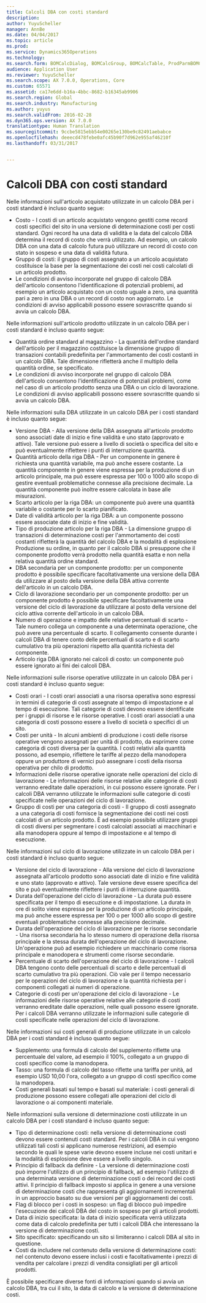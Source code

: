 ```yaml
---
title: Calcoli DBA con costi standard
description: 
author: YuyuScheller
manager: AnnBe
ms.date: 04/04/2017
ms.topic: article
ms.prod: 
ms.service: Dynamics365Operations
ms.technology: 
ms.search.form: BOMCalcDialog, BOMCalcGroup, BOMCalcTable, ProdParmBOMCalc
audience: Application User
ms.reviewer: YuyuScheller
ms.search.scope: AX 7.0.0, Operations, Core
ms.custom: 65571
ms.assetid: ca17e6dd-b16a-4bbc-8682-b16345ab9906
ms.search.region: Global
ms.search.industry: Manufacturing
ms.author: yuyus
ms.search.validFrom: 2016-02-28
ms.dyn365.ops.version: AX 7.0.0
translationtype: Human Translation
ms.sourcegitcommit: 9ccbe5815ebb54e00265e130be9c82491aebabce
ms.openlocfilehash: deeecd478febe0afc45b90f7d962e955af46210f
ms.lasthandoff: 03/31/2017


---
```


# <a name="bom-calculations-with-standard-costs"></a>Calcoli DBA con costi standard



Nelle informazioni sull'articolo acquistato utilizzate in un calcolo DBA per i costi standard è incluso quanto segue:
-   Costo - I costi di un articolo acquistato vengono gestiti come record costi specifici del sito in una versione di determinazione costi per costi standard. Ogni record ha una data di validità e la data del calcolo DBA determina il record di costo che verrà utilizzato. Ad esempio, un calcolo DBA con una data di calcolo futura può utilizzare un record di costo con stato in sospeso e una data di validità futura.
-   Gruppo di costi: il gruppo di costi assegnato a un articolo acquistato costituisce la base per la segmentazione dei costi nei costi calcolati di un articolo prodotto.
-   Le condizioni di avviso incorporate nel gruppo di calcolo DBA dell'articolo consentono l'identificazione di potenziali problemi, ad esempio un articolo acquistato con un costo uguale a zero, una quantità pari a zero in una DBA o un record di costo non aggiornato. Le condizioni di avviso applicabili possono essere sovrascritte quando si avvia un calcolo DBA.

Nelle informazioni sull'articolo prodotto utilizzate in un calcolo DBA per i costi standard è incluso quanto segue:
-   Quantità ordine standard al magazzino - La quantità dell'ordine standard dell'articolo per il magazzino costituisce la dimensione gruppo di transazioni contabili predefinita per l'ammortamento dei costi costanti in un calcolo DBA. Tale dimensione rifletterà anche il multiplo della quantità ordine, se specificato.
-   Le condizioni di avviso incorporate nel gruppo di calcolo DBA dell'articolo consentono l'identificazione di potenziali problemi, come nel caso di un articolo prodotto senza una DBA o un ciclo di lavorazione. Le condizioni di avviso applicabili possono essere sovrascritte quando si avvia un calcolo DBA.

Nelle informazioni sulla DBA utilizzate in un calcolo DBA per i costi standard è incluso quanto segue:
-   Versione DBA - Alla versione della DBA assegnata all'articolo prodotto sono associati date di inizio e fine validità e uno stato (approvato e attivo). Tale versione può essere a livello di società o specifica del sito e può eventualmente riflettere i punti di interruzione quantità.
-   Quantità articolo della riga DBA - Per un componente in genere è richiesta una quantità variabile, ma può anche essere costante. La quantità componente in genere viene espressa per la produzione di un articolo principale, ma può essere espressa per 100 o 1000 allo scopo di gestire eventuali problematiche connesse alla precisione decimale. La quantità componente può inoltre essere calcolata in base alle misurazioni.
-   Scarto articolo per la riga DBA: un componente può avere una quantità variabile o costante per lo scarto pianificato.
-   Date di validità articolo per la riga DBA: a un componente possono essere associate date di inizio e fine validità.
-   Tipo di produzione articolo per la riga DBA - La dimensione gruppo di transazioni di determinazione costi per l'ammortamento dei costi costanti rifletterà la quantità del calcolo DBA e la modalità di esplosione Produzione su ordine, in quanto per il calcolo DBA si presuppone che il componente prodotto verrà prodotto nella quantità esatta e non nella relativa quantità ordine standard.
-   DBA secondaria per un componente prodotto: per un componente prodotto è possibile specificare facoltativamente una versione della DBA da utilizzare al posto della versione della DBA attiva corrente dell'articolo in un calcolo DBA.
-   Ciclo di lavorazione secondario per un componente prodotto: per un componente prodotto è possibile specificare facoltativamente una versione del ciclo di lavorazione da utilizzare al posto della versione del ciclo attiva corrente dell'articolo in un calcolo DBA.
-   Numero di operazione e impatto delle relative percentuali di scarto - Tale numero collega un componente a una determinata operazione, che può avere una percentuale di scarto. Il collegamento consente durante i calcoli DBA di tenere conto delle percentuali di scarto e di scarto cumulativo tra più operazioni rispetto alla quantità richiesta del componente.
-   Articolo riga DBA ignorato nei calcoli di costo: un componente può essere ignorato ai fini dei calcoli DBA.

Nelle informazioni sulle risorse operative utilizzate in un calcolo DBA per i costi standard è incluso quanto segue:
-   Costi orari - I costi orari associati a una risorsa operativa sono espressi in termini di categorie di costi assegnate al tempo di impostazione e al tempo di esecuzione. Tali categorie di costi devono essere identificate per i gruppi di risorse e le risorse operative. I costi orari associati a una categoria di costi possono essere a livello di società o specifici di un sito.
-   Costi per unità - In alcuni ambienti di produzione i costi delle risorse operative vengono assegnati per unità di prodotto, da esprimere come categoria di costi diversa per la quantità. I costi relativi alla quantità possono, ad esempio, riflettere le tariffe al pezzo della manodopera oppure un produttore di vernici può assegnare i costi della risorsa operativa per chilo di prodotto.
-   Informazioni delle risorse operative ignorate nelle operazioni del ciclo di lavorazione - Le informazioni delle risorse relative alle categorie di costi verranno ereditate dalle operazioni, in cui possono essere ignorate. Per i calcoli DBA verranno utilizzate le informazioni sulle categorie di costi specificate nelle operazioni del ciclo di lavorazione.
-   Gruppo di costi per una categoria di costi - Il gruppo di costi assegnato a una categoria di costi fornisce la segmentazione dei costi nei costi calcolati di un articolo prodotto. È ad esempio possibile utilizzare gruppi di costi diversi per segmentare i costi calcolati associati ai macchinari e alla manodopera oppure al tempo di impostazione e al tempo di esecuzione.

Nelle informazioni sul ciclo di lavorazione utilizzate in un calcolo DBA per i costi standard è incluso quanto segue:
-   Versione del ciclo di lavorazione - Alla versione del ciclo di lavorazione assegnata all'articolo prodotto sono associati date di inizio e fine validità e uno stato (approvato e attivo). Tale versione deve essere specifica del sito e può eventualmente riflettere i punti di interruzione quantità.
-   Durata dell'operazione del ciclo di lavorazione - La durata può essere specificata per il tempo di esecuzione e di impostazione. La durata in ore di solito viene espressa per la produzione di un articolo principale, ma può anche essere espressa per 100 o per 1000 allo scopo di gestire eventuali problematiche connesse alla precisione decimale.
-   Durata dell'operazione del ciclo di lavorazione per le risorse secondarie - Una risorsa secondaria ha lo stesso numero di operazione della risorsa principale e la stessa durata dell'operazione del ciclo di lavorazione. Un'operazione può ad esempio richiedere un macchinario come risorsa principale e manodopera e strumenti come risorse secondarie.
-   Percentuale di scarto dell'operazione del ciclo di lavorazione - I calcoli DBA tengono conto delle percentuali di scarto e delle percentuali di scarto cumulativo tra più operazioni. Ciò vale per il tempo necessario per le operazioni del ciclo di lavorazione e la quantità richiesta per i componenti collegati ai numeri di operazione.
-   Categorie di costi per un'operazione del ciclo di lavorazione - Le informazioni delle risorse operative relative alle categorie di costi verranno ereditate dalle operazioni, nelle quali possono essere ignorate. Per i calcoli DBA verranno utilizzate le informazioni sulle categorie di costi specificate nelle operazioni del ciclo di lavorazione.

Nelle informazioni sui costi generali di produzione utilizzate in un calcolo DBA per i costi standard è incluso quanto segue:
-   Supplemento: una formula di calcolo del supplemento riflette una percentuale del valore, ad esempio il 100%, collegato a un gruppo di costi specifico come la manodopera.
-   Tasso: una formula di calcolo del tasso riflette una tariffa per unità, ad esempio USD 10,00 l'ora, collegato a un gruppo di costi specifico come la manodopera.
-   Costi generali basati sul tempo e basati sul materiale: i costi generali di produzione possono essere collegati alle operazioni del ciclo di lavorazione o ai componenti materiale.

Nelle informazioni sulla versione di determinazione costi utilizzate in un calcolo DBA per i costi standard è incluso quanto segue:
-   Tipo di determinazione costi: nella versione di determinazione costi devono essere contenuti costi standard. Per i calcoli DBA in cui vengono utilizzati tali costi si applicano numerose restrizioni, ad esempio secondo le quali le spese varie devono essere incluse nei costi unitari e la modalità di esplosione deve essere a livello singolo.
-   Principio di fallback da definire - La versione di determinazione costi può imporre l'utilizzo di un principio di fallback, ad esempio l'utilizzo di una determinata versione di determinazione costi o dei record dei costi attivi. Il principio di fallback imposto si applica in genere a una versione di determinazione costi che rappresenta gli aggiornamenti incrementali in un approccio basato su due versioni per gli aggiornamenti dei costi.
-   Flag di blocco per i costi in sospeso: un flag di blocco può impedire l'esecuzione dei calcoli DBA del costo in sospeso per gli articoli prodotti.
-   Data di inizio specificata: la data di inizio specificata verrà utilizzata come data di calcolo predefinita per tutti i calcoli DBA che interessano la versione di determinazione costi.
-   Sito specificato: specificando un sito si limiteranno i calcoli DBA al sito in questione.
-   Costi da includere nel contenuto della versione di determinazione costi: nel contenuto devono essere inclusi i costi e facoltativamente i prezzi di vendita per calcolare i prezzi di vendita consigliati per gli articoli prodotti.

È possibile specificare diverse fonti di informazioni quando si avvia un calcolo DBA, tra cui il sito, la data di calcolo e la versione di determinazione costi.





